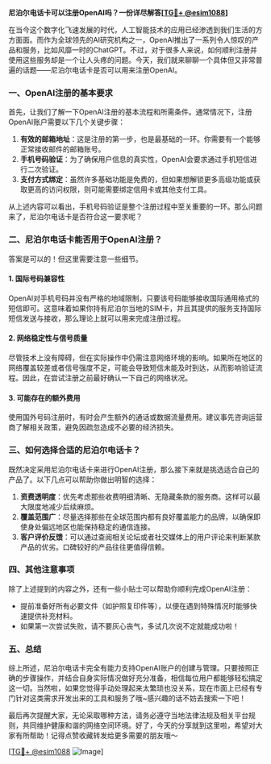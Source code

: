 **尼泊尔电话卡可以注册OpenAI吗？一份详尽解答[[TG💪+ @esim1088](https://t.me/s/esim1088)]**

在当今这个数字化飞速发展的时代，人工智能技术的应用已经渗透到我们生活的方方面面。而作为全球领先的AI研究机构之一，OpenAI推出了一系列令人惊叹的产品和服务，比如风靡一时的ChatGPT。不过，对于很多人来说，如何顺利注册并使用这些服务却是一个让人头疼的问题。今天，我们就来聊聊一个具体但又非常普遍的话题——尼泊尔电话卡是否可以用来注册OpenAI。

### 一、OpenAI注册的基本要求

首先，让我们了解一下OpenAI注册的基本流程和所需条件。通常情况下，注册OpenAI账户需要以下几个关键步骤：

1. **有效的邮箱地址**：这是注册的第一步，也是最基础的一环。你需要有一个能够正常接收邮件的邮箱账号。
2. **手机号码验证**：为了确保用户信息的真实性，OpenAI会要求通过手机短信进行二次验证。
3. **支付方式绑定**：虽然许多基础功能是免费的，但如果想解锁更多高级功能或获取更高的访问权限，则可能需要绑定信用卡或其他支付工具。

从上述内容可以看出，手机号码验证是整个注册过程中至关重要的一环。那么问题来了，尼泊尔电话卡是否符合这一要求呢？

### 二、尼泊尔电话卡能否用于OpenAI注册？

答案是可以的！但这里需要注意一些细节。

#### 1. 国际号码兼容性
OpenAI对手机号码并没有严格的地域限制，只要该号码能够接收国际通用格式的短信即可。这意味着如果你持有尼泊尔当地的SIM卡，并且其提供的服务支持国际短信发送与接收，那么理论上就可以用来完成注册过程。

#### 2. 网络稳定性与信号质量
尽管技术上没有障碍，但在实际操作中仍需注意网络环境的影响。如果所在地区的网络覆盖较差或者信号强度不足，可能会导致短信未能及时到达，从而影响验证流程。因此，在尝试注册之前最好确认一下自己的网络状况。

#### 3. 可能存在的额外费用
使用国外号码注册时，有时会产生额外的通话或数据流量费用。建议事先咨询运营商了解相关政策，避免因疏忽造成不必要的经济损失。

### 三、如何选择合适的尼泊尔电话卡？

既然决定采用尼泊尔电话卡来进行OpenAI注册，那么接下来就是挑选适合自己的产品了。以下几点可以帮助你做出明智的选择：

1. **资费透明度**：优先考虑那些收费明细清晰、无隐藏条款的服务商。这样可以最大限度地减少后续麻烦。
2. **覆盖范围广**：尽量选择那些在全球范围内都有良好覆盖能力的品牌，以确保即使身处偏远地区也能保持稳定的通信连接。
3. **客户评价反馈**：可以通过查阅相关论坛或者社交媒体上的用户评论来判断某款产品的优劣。口碑较好的产品往往更值得信赖。

### 四、其他注意事项

除了上述提到的内容之外，还有一些小贴士可以帮助你顺利完成OpenAI注册：

- 提前准备好所有必要文件（如护照复印件等），以便在遇到特殊情况时能够快速提供补充材料。
- 如果第一次尝试失败，请不要灰心丧气，多试几次说不定就能成功啦！

### 五、总结

综上所述，尼泊尔电话卡完全有能力支持OpenAI账户的创建与管理。只要按照正确的步骤操作，并结合自身实际情况做好充分准备，相信每位用户都能够轻松搞定这一切。当然啦，如果您觉得手动处理起来太繁琐也没关系，现在市面上已经有专门针对这类需求开发出来的工具和服务了哦~感兴趣的话不妨去搜索一下吧！

最后再次提醒大家，无论采取哪种方法，请务必遵守当地法律法规及相关平台规则，共同维护健康和谐的网络空间环境。好了，今天的分享就到这里啦，希望对大家有所帮助！记得点赞收藏转发给更多需要的朋友哦～

[[TG💪+ @esim1088](https://t.me/s/esim1088) ![Image](https://i.postimg.cc/4NQfJmqS/Snipaste-2025-05-13-00-14-12.png)]